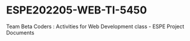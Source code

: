 # ESPE202205-WEB-TI-5450
Team Beta Coders : Activities for Web Development class - ESPE
Project Documents
